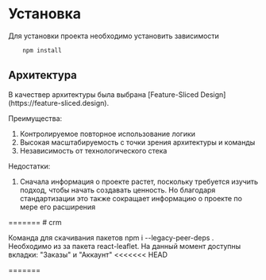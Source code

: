 
<h1>Установка</h1>
<p>Для установки проекта необходимо установить зависимости

```javascript
    npm install
```
</p>


<h2>Архитектура</h2>

<p>В качествер архитектуры была выбрана  [Feature-Sliced Design](https://feature-sliced.design).</p>

Преимущества:
<ol>
  <li>Контролируемое повторное использование логики</li>
  <li>Высокая масштабируемость с точки зрения архитектуры и команды</li>
  <li>Независимость от технологического стека</li>
</ol>

Недостатки:
<ol>
  <li>Сначала информация о проекте растет, поскольку требуется изучить подход, чтобы начать создавать ценность. Но благодаря стандартизации это также сокращает информацию о проекте по мере его расширения</li>
</ol>
=======
# crm

Команда для скачивания пакетов npm i --legacy-peer-deps . Необходимо из за пакета react-leaflet.
На данный момент доступны вкладки: "Заказы" и "Аккаунт"
<<<<<<< HEAD


=======

